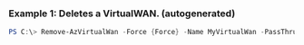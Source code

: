 ### Example 1: Deletes a VirtualWAN. (autogenerated)
```powershell
PS C:\> Remove-AzVirtualWan -Force {Force} -Name MyVirtualWan -PassThru  -ResourceGroupName MyResourceGroup
```


